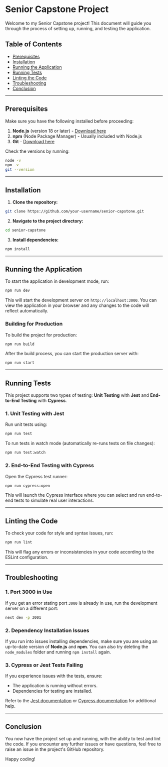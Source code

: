 # **Senior Capstone Project**

Welcome to my Senior Capstone project! This document will guide you through the process of setting up, running, and testing the application.

## **Table of Contents**

- [Prerequisites](#prerequisites)
- [Installation](#installation)
- [Running the Application](#running-the-application)
- [Running Tests](#running-tests)
- [Linting the Code](#linting-the-code)
- [Troubleshooting](#troubleshooting)
- [Conclusion](#conclusion)

---

## **Prerequisites**

Make sure you have the following installed before proceeding:

1. **Node.js** (version 18 or later) - [Download here](https://nodejs.org/)
2. **npm** (Node Package Manager) - Usually included with Node.js
3. **Git** - [Download here](https://git-scm.com/)

Check the versions by running:

```bash
node -v
npm -v
git --version
```

---

## **Installation**

1. **Clone the repository:**

```bash
git clone https://github.com/your-username/senior-capstone.git
```

2. **Navigate to the project directory:**

```bash
cd senior-capstone
```

3. **Install dependencies:**

```bash
npm install
```

---

## **Running the Application**

To start the application in development mode, run:

```bash
npm run dev
```

This will start the development server on `http://localhost:3000`. You can view the application in your browser and any changes to the code will reflect automatically.

### **Building for Production**

To build the project for production:

```bash
npm run build
```

After the build process, you can start the production server with:

```bash
npm run start
```

---

## **Running Tests**

This project supports two types of testing: **Unit Testing** with **Jest** and **End-to-End Testing** with **Cypress**.

### **1. Unit Testing with Jest**

Run unit tests using:

```bash
npm run test
```

To run tests in watch mode (automatically re-runs tests on file changes):

```bash
npm run test:watch
```

### **2. End-to-End Testing with Cypress**

Open the Cypress test runner:

```bash
npm run cypress:open
```

This will launch the Cypress interface where you can select and run end-to-end tests to simulate real user interactions.

---

## **Linting the Code**

To check your code for style and syntax issues, run:

```bash
npm run lint
```

This will flag any errors or inconsistencies in your code according to the ESLint configuration.

---

## **Troubleshooting**

### **1. Port 3000 in Use**

If you get an error stating port `3000` is already in use, run the development server on a different port:

```bash
next dev -p 3001
```

### **2. Dependency Installation Issues**

If you run into issues installing dependencies, make sure you are using an up-to-date version of **Node.js** and **npm**. You can also try deleting the `node_modules` folder and running `npm install` again.

### **3. Cypress or Jest Tests Failing**

If you experience issues with the tests, ensure:

- The application is running without errors.
- Dependencies for testing are installed.

Refer to the [Jest documentation](https://jestjs.io/docs/en/getting-started) or [Cypress documentation](https://docs.cypress.io/guides/overview/why-cypress) for additional help.

---

## **Conclusion**

You now have the project set up and running, with the ability to test and lint the code. If you encounter any further issues or have questions, feel free to raise an issue in the project's GitHub repository.

Happy coding!
